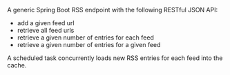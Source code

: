 A generic Spring Boot RSS endpoint with the following RESTful JSON API:

- add a given feed url
- retrieve all feed urls
- retrieve a given number of entries for each feed
- retrieve a given number of entries for a given feed
 
A scheduled task concurrently loads new RSS entries for each feed into the cache.
